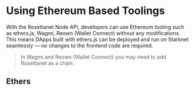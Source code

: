 # Using Ethereum Based Toolings

With the Rosettanet Node API, developers can use Ethereum tooling such as ethers.js, Wagmi, Reown (Wallet Connect) without any modifications. This means DApps built with ethers.js can be deployed and run on Starknet seamlessly — no changes to the frontend code are required.

> In Wagmi and Reown (Wallet Connect) you may need to add Rosettanet as a chain.

## Ethers
